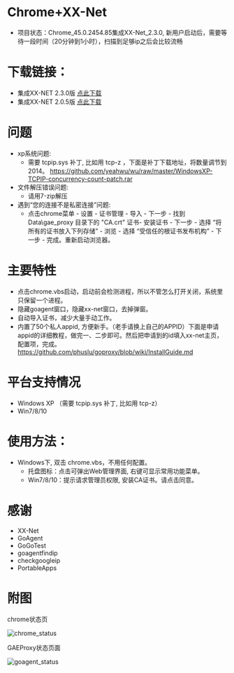 
Chrome+XX-Net
========
* 项目状态：Chrome_45.0.2454.85集成XX-Net_2.3.0, 新用户启动后，需要等待一段时间（20分钟到1小时），扫描到足够ip之后会比较流畅   


下载链接：
==========
* 集成XX-NET 2.3.0版  [点此下载](https://github.com/yeahwu/chrome/archive/master.zip)  
* 集成XX-NET 2.0.5版  [点此下载](https://github.com/yeahwu/wu/releases/download/chrome/Chrome.XX205.zip) 
   

问题
========
* xp系统问题:
   - 需要 tcpip.sys 补丁, 比如用 tcp-z ，下面是补丁下载地址，将数量调节到2014。    https://github.com/yeahwu/wu/raw/master/WindowsXP-TCPIP-concurrency-count-patch.rar
* 文件解压错误问题: 
   - 请用7-zip解压
* 遇到“您的连接不是私密连接”问题: 
   - 点击chrome菜单 - 设置 - 证书管理 - 导入 - 下一步 - 找到Data\gae_proxy 目录下的 "CA.crt" 证书- 安装证书 - 下一步 - 选择 “将所有的证书放入下列存储” - 浏览 - 选择 “受信任的根证书发布机构” - 下一步 - 完成。重新启动浏览器。


主要特性
========
* 点击chrome.vbs启动，启动前会检测进程，所以不管怎么打开关闭，系统里只保留一个进程。
* 隐藏goagent窗口，隐藏xx-net窗口，去掉弹窗。
* 自动导入证书，减少大量手动工作。
* 内置了50个私人appid, 方便新手。（老手请换上自己的APPID）下面是申请appid的详细教程，做完一、二步即可。然后把申请到的id填入xx-net主页，配置项，完成。  https://github.com/phuslu/goproxy/blob/wiki/InstallGuide.md


平台支持情况
================
* Windows XP （需要 tcpip.sys 补丁, 比如用 tcp-z）
* Win7/8/10


使用方法：
========
* Windows下, 双击 chrome.vbs，不用任何配置。
  - 托盘图标：点击可弹出Web管理界面, 右键可显示常用功能菜单。
  - Win7/8/10：提示请求管理员权限, 安装CA证书。请点击同意。


感谢
=======
* XX-Net
* GoAgent
* GoGoTest
* goagentfindip
* checkgoogleip
* PortableApps


附图
======

chrome状态页

![chrome_status](http://a.hiphotos.baidu.com/image/pic/item/cdbf6c81800a19d88406df6235fa828ba61e464b.jpg)

GAEProxy状态页面

![goagent_status](https://cloud.githubusercontent.com/assets/10395528/5849287/f71c62fc-a1b9-11e4-9ae0-b33fc78ed5fd.png)

